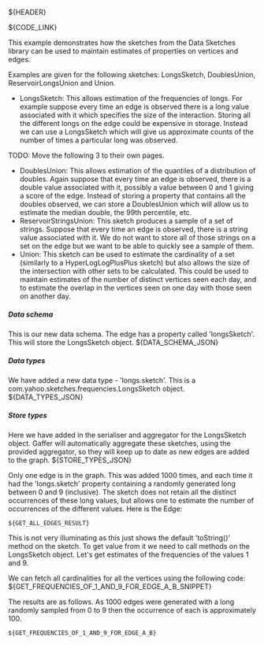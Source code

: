 ${HEADER}

${CODE_LINK}

This example demonstrates how the sketches from the Data Sketches library can be used to maintain estimates of properties on vertices and edges.

Examples are given for the following sketches: LongsSketch, DoublesUnion, ReservoirLongsUnion and Union.

- LongsSketch: This allows estimation of the frequencies of longs. For example suppose every time an edge is observed there is a long value associated with it which specifies the size of the interaction. Storing all the different longs on the edge could be expensive in storage. Instead we can use a LongsSketch which will give us approximate counts of the number of times a particular long was observed.

TODO: Move the following 3 to their own pages.
- DoublesUnion: This allows estimation of the quantiles of a distribution of doubles. Again suppose that every time an edge is observed, there is a double value associated with it, possibly a value between 0 and 1 giving a score of the edge. Instead of storing a property that contains all the doubles observed, we can store a DoublesUnion which will allow us to estimate the median double, the 99th percentile, etc.
- ReservoirStringsUnion: This sketch produces a sample of a set of strings. Suppose that every time an edge is observed, there is a string value associated with it. We do not want to store all of those strings on a set on the edge but we want to be able to quickly see a sample of them.
- Union: This sketch can be used to estimate the cardinality of a set (similarly to a HyperLogLogPlusPlus sketch) but also allows the size of the intersection with other sets to be calculated. This could be used to maintain estimates of the number of distinct vertices seen each day, and to estimate the overlap in the vertices seen on one day with those seen on another day.


##### Data schema
This is our new data schema. The edge has a property called 'longsSketch'. This will store the LongsSketch object.
${DATA_SCHEMA_JSON}

##### Data types
We have added a new data type - 'longs.sketch'. This is a com.yahoo.sketches.frequencies.LongsSketch object.
${DATA_TYPES_JSON}

##### Store types
Here we have added in the serialiser and aggregator for the LongsSketch object. Gaffer will automatically aggregate these sketches, using the provided aggregator, so they will keep up to date as new edges are added to the graph.
${STORE_TYPES_JSON}

Only one edge is in the graph. This was added 1000 times, and each time it had the 'longs.sketch' property containing a randomly generated long between 0 and 9 (inclusive). The sketch does not retain all the distinct occurrences of these long values, but allows one to estimate the number of occurrences of the different values. Here is the Edge:

```
${GET_ALL_EDGES_RESULT}
```

This is not very illuminating as this just shows the default 'toString()' method on the sketch. To get value from it we need to call methods on the LongsSketch object. Let's get estimates of the frequencies of the values 1 and 9.

We can fetch all cardinalities for all the vertices using the following code:
${GET_FREQUENCIES_OF_1_AND_9_FOR_EDGE_A_B_SNIPPET}

The results are as follows. As 1000 edges were generated with a long randomly sampled from 0 to 9 then the occurrence of each is approximately 100.

```
${GET_FREQUENCIES_OF_1_AND_9_FOR_EDGE_A_B}
```
